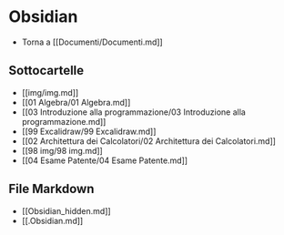 # Obsidian

- Torna a [[Documenti/Documenti.md]]

## Sottocartelle
- [[img/img.md]]
- [[01 Algebra/01 Algebra.md]]
- [[03 Introduzione alla programmazione/03 Introduzione alla programmazione.md]]
- [[99 Excalidraw/99 Excalidraw.md]]
- [[02 Architettura dei Calcolatori/02 Architettura dei Calcolatori.md]]
- [[98 img/98 img.md]]
- [[04 Esame Patente/04 Esame Patente.md]]

## File Markdown
- [[Obsidian_hidden.md]]
- [[.Obsidian.md]]
